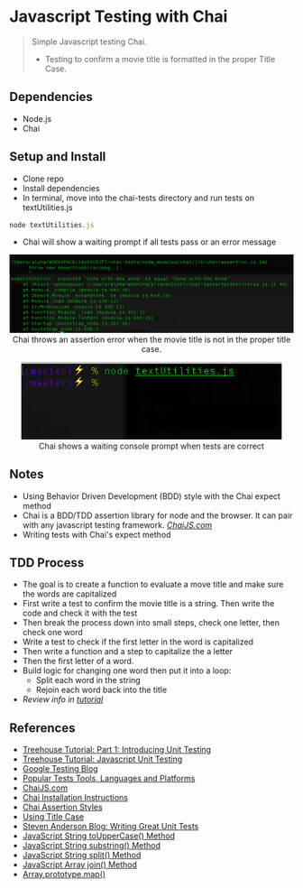 # Javascript Testing with Chai

>Simple Javascript testing Chai.
>- Testing to confirm a movie title is formatted in the proper Title Case.




## Dependencies

- Node.js
- Chai

## Setup and Install
- Clone repo
- Install dependencies
- In terminal, move into the chai-tests directory and run tests on  textUtilities.js 
  
```js
node textUtilities.js
```
- Chai will show a waiting prompt if all tests pass or an error message


<p align="center">
 <img src="chai-error.png"/>
     <br/>
     Chai throws an assertion error when the movie title is not in the proper title case.
</p>
<p align="center">
 <img src="chai-correct.png"/>
     <br/>
     Chai shows a waiting console prompt when tests are correct
</p>


## Notes

- Using Behavior Driven Development (BDD) style with the Chai expect method
- Chai is a BDD/TDD assertion library for node and the browser. It can pair with any javascript testing framework. <cite>[ChaiJS.com](http://chaijs.com/)</cite>  
- Writing tests with Chai's expect method

## TDD Process

- The goal is to create a function to evaluate a move title and make sure the words are capitalized
- First write a test to confirm the movie title is a string. Then write the code and check it with the test
- Then break the process down into small steps, check one letter, then check one word
- Write a test to check if the first letter in the word is capitalized
- Then write a function and a step to capitalize the a letter 
- Then the first letter of a word.
- Build logic for changing one word then put it into a loop:
  - Split each word in the string 
  - Rejoin each word back into the title
- <cite>Review info in [tutorial](https://teamtreehouse.com/library/javascript-unit-testing/introducing-unit-testing/greater-expectations)</cite>



## References

- [Treehouse Tutorial: Part 1: Introducing Unit Testing](https://teamtreehouse.com/library/introduction-72)
- [Treehouse Tutorial: Javascript Unit Testing](https://teamtreehouse.com/library/javascript-unit-testing)
- [Google Testing Blog](https://testing.googleblog.com/)
- [Popular Tests Tools, Languages and Platforms](https://blog.testproject.io/2017/12/13/leading-test-automation-methods/)
- [ChaiJS.com](http://chaijs.com/)
- [Chai Installation Instructions](http://chaijs.com/guide/installation/)
- [Chai Assertion Styles](http://chaijs.com/guide/styles/)
- [Using Title Case](http://grammar-monster.com/lessons/capital_letters_title_case.htm)
- [Steven Anderson Blog: Writing Great Unit Tests](http://blog.stevensanderson.com/2009/08/24/writing-great-unit-tests-best-and-worst-practises/)
- [JavaScript String toUpperCase() Method](http://www.w3schools.com/jsref/jsref_touppercase.asp)
- [JavaScript String substring() Method](http://www.w3schools.com/jsref/jsref_substring.asp)
- [JavaScript String split() Method](http://www.w3schools.com/jsref/jsref_split.asp)
- [JavaScript Array join() Method](http://www.w3schools.com/jsref/jsref_join.asp)
- [Array.prototype.map()](https://developer.mozilla.org/en-US/docs/Web/JavaScript/Reference/Global_Objects/Array/map)

